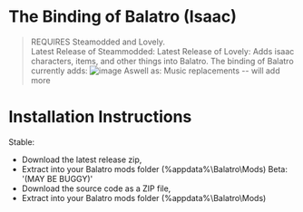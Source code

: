 # The Binding of Balatro (Isaac)
>REQUIRES Steamodded and Lovely.<br>
Latest Release of Steammodded:
[](github.com/Steamodded/smods/releases/latest)
Latest Release of Lovely:
[](github.com/ethangreen-dev/lovely-injector/releases/latest)
Adds isaac characters, items, and other things into Balatro.
The binding of Balatro currently adds:
![image](https://github.com/user-attachments/assets/3dba582b-055b-42c2-aaa2-81400f22a00e)
Aswell as:
Music replacements
-- will add more
# Installation Instructions
Stable:
+ Download the latest release zip,
+ Extract into your Balatro mods folder (%appdata%\Balatro\Mods)
Beta:
'(MAY BE BUGGY)'
+ Download the source code as a ZIP file,
+ Extract into your Balatro mods folder (%appdata%\Balatro\Mods)
